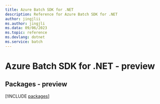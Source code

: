 ```yaml
---
title: Azure Batch SDK for .NET
description: Reference for Azure Batch SDK for .NET
author: jingjlii
ms.author: jingjli
ms.data: 09/06/2023
ms.topic: reference
ms.devlang: dotnet
ms.service: batch
---
```

# Azure Batch SDK for .NET - preview
## Packages - preview
[!INCLUDE [packages](batch-index.md)]